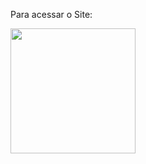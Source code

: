 Para acessar o Site:<div>
  <img src="https://github.com/user-attachments/assets/9d1ffcdf-4cd9-4589-8778-310b09e8a449" width="200px"/>
  </div>
